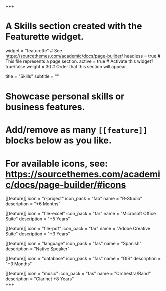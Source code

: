 +++
# A Skills section created with the Featurette widget.
widget = "featurette"  # See https://sourcethemes.com/academic/docs/page-builder/
headless = true  # This file represents a page section.
active = true  # Activate this widget? true/false
weight = 30  # Order that this section will appear.

title = "Skills"
subtitle = ""

# Showcase personal skills or business features.
# 
# Add/remove as many `[[feature]]` blocks below as you like.
# 
# For available icons, see: https://sourcethemes.com/academic/docs/page-builder/#icons

[[feature]]
  icon = "r-project"
  icon_pack = "fab"
  name = "R-Studio"
  description = "+6 Months"
  
[[feature]]
  icon = "file-excel"
  icon_pack = "far"
  name = "Microsoft Office Suite"
  description = "+5 Years"  
  
[[feature]]
  icon = "file-pdf"
  icon_pack = "far"
  name = "Adobe Creative Suite"
  description = "+3 Years"
  
[[feature]]
  icon = "language"
  icon_pack = "fas"
  name = "Spanish"
  description = "Native Speaker"
  
[[feature]]
  icon = "database"
  icon_pack = "fas"
  name = "GIS"
  description = "+3 Months"
  
[[feature]]
  icon = "music"
  icon_pack = "fas"
  name = "Orchestra/Band"
  description = "Clarinet +8 Years"  
+++
